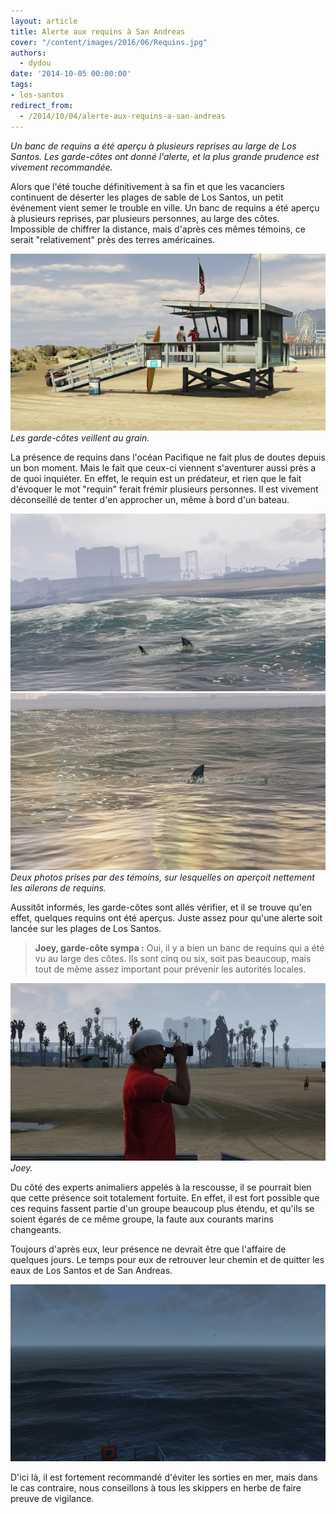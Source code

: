 ```yaml
---
layout: article
title: Alerte aux requins à San Andreas
cover: "/content/images/2016/06/Requins.jpg"
authors:
  - dydou
date: '2014-10-05 00:00:00'
tags:
- los-santos
redirect_from:
  - /2014/10/04/alerte-aux-requins-a-san-andreas
---
```


_Un banc de requins a été aperçu à plusieurs reprises au large de Los Santos. Les garde-côtes ont donné l'alerte, et la plus grande prudence est vivement recommandée._

Alors que l'été touche définitivement à sa fin et que les vacanciers continuent de déserter les plages de sable de Los Santos, un petit événement vient semer le trouble en ville. Un banc de requins a été aperçu à plusieurs reprises, par plusieurs personnes, au large des côtes. Impossible de chiffrer la distance, mais d'après ces mêmes témoins, ce serait "relativement" près des terres américaines.

![Les garde-côtes veillent au grain.](/content/images/2016/06/Requins1.jpg)
_Les garde-côtes veillent au grain._

La présence de requins dans l'océan Pacifique ne fait plus de doutes depuis un bon moment. Mais le fait que ceux-ci viennent s'aventurer aussi près a de quoi inquiéter. En effet, le requin est un prédateur, et rien que le fait d'évoquer le mot "requin" ferait frémir plusieurs personnes. Il est vivement déconseillé de tenter d'en approcher un, même à bord d'un bateau.

![](/content/images/2016/06/Requins2.jpg)
![Deux photos prises par des témoins, sur lesquelles on aperçoit nettement les ailerons de requins.](/content/images/2016/06/Requins3.jpg)
_Deux photos prises par des témoins, sur lesquelles on aperçoit nettement les ailerons de requins._

Aussitôt informés, les garde-côtes sont allés vérifier, et il se trouve qu'en effet, quelques requins ont été aperçus. Juste assez pour qu'une alerte soit lancée sur les plages de Los Santos.

> **Joey, garde-côte sympa :** Oui, il y a bien un banc de requins qui a été vu au large des côtes. Ils sont cinq ou six, soit pas beaucoup, mais tout de même assez important pour prévenir les autorités locales.

![Joey.](/content/images/2016/06/Requins4.jpg)
_Joey._

Du côté des experts animaliers appelés à la rescousse, il se pourrait bien que cette présence soit totalement fortuite. En effet, il est fort possible que ces requins fassent partie d'un groupe beaucoup plus étendu, et qu'ils se soient égarés de ce même groupe, la faute aux courants marins changeants.

Toujours d'après eux, leur présence ne devrait être que l'affaire de quelques jours. Le temps pour eux de retrouver leur chemin et de quitter les eaux de Los Santos et de San Andreas.

![](/content/images/2016/06/Requins5.jpg)

D'ici là, il est fortement recommandé d'éviter les sorties en mer, mais dans le cas contraire, nous conseillons à tous les skippers en herbe de faire preuve de vigilance.